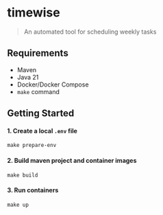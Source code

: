 # timewise

>An automated tool for scheduling weekly tasks

## Requirements
- Maven
- Java 21
- Docker/Docker Compose
- `make` command

## Getting Started

#### 1. Create a local `.env` file

```
make prepare-env
```

#### 2. Build maven project and container images

```
make build
```

#### 3. Run containers

```
make up
```
